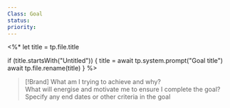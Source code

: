 ```yaml
---
Class: Goal
status: 
priority: 
---
```

<%*
let title = tp.file.title

if (title.startsWith("Untitled")) {
	title = await tp.system.prompt("Goal title")
	await tp.file.rename(title)
}
%>

>[!Brand] 
What am I trying to achieve and why?  
 What will energise and motivate me to ensure I complete the goal?
 Specify any end dates or other criteria in the goal



